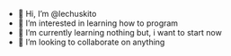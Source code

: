 - 👋 Hi, I’m @lechuskito
- 👀 I’m interested in learning how to program
- 🌱 I’m currently learning nothing but, i want to start now
- 💞️ I’m looking to collaborate on anything

<!---
lechuskito/lechuskito is a ✨ special ✨ repository because its `README.md` (this file) appears on your GitHub profile.
You can click the Preview link to take a look at your changes.
--->
